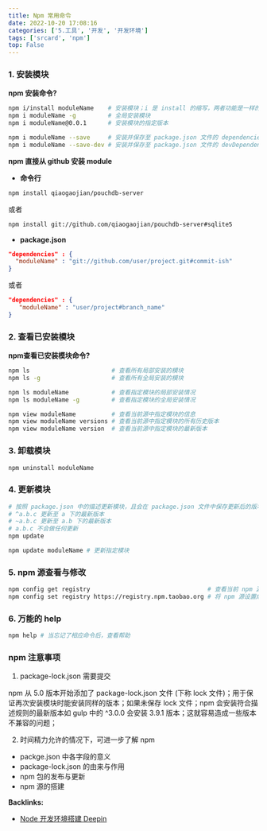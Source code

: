 ```yaml
---
title: Npm 常用命令
date: 2022-10-20 17:08:16
categories: ['5.工具', '开发', '开发环境']
tags: ['srcard', 'npm']
top: False
---
```


  
  
### 1.  安装模块

**npm 安装命令?**
  
```sh
npm i/install moduleName    # 安装模块；i 是 install 的缩写，两者功能是一样的
npm i moduleName -g         # 全局安装模块
npm i moduleName@0.0.1      # 安装模块的指定版本

npm i moduleName --save     # 安装并保存至 package.json 文件的 dependencies 中
npm i moduleName --save-dev # 安装并保存至 package.json 文件的 devDependencies 中
```
<!--SR:!2022-12-25,126,252-->

**npm 直接从 github 安装 module**  
  
- **命令行**  
```sh
npm install qiaogaojian/pouchdb-server  
```
或者  
```sh
npm install git://github.com/qiaogaojian/pouchdb-server#sqlite5  
```
- **package.json**  
```json
"dependencies" : {  
  "moduleName" : "git://github.com/user/project.git#commit-ish"  
}  
```
或者  
```json
"dependencies" : {  
   "moduleName" : "user/project#branch_name"  
}  
```
<!--SR:!2022-10-20,22,252-->
  
  
### 2.  查看已安装模块

**npm查看已安装模块命令?**
  
```sh
npm ls                       # 查看所有局部安装的模块
npm ls -g                    # 查看所有全局安装的模块

npm ls moduleName            # 查看指定模块的局部安装情况
npm ls moduleName -g         # 查看指定模块的全局安装情况

npm view moduleName          # 查看当前源中指定模块的信息
npm view moduleName versions # 查看当前源中指定模块的所有历史版本
npm view moduleName version  # 查看当前源中指定模块的最新版本
```
<!--SR:!2023-03-02,168,252-->
  
  
### 3.  卸载模块

  
```sh
npm uninstall moduleName
```
<!--SR:!2023-02-03,150,252-->
  
  
### 4.  更新模块

```sh
# 按照 package.json 中的描述更新模块，且会在 package.json 文件中保存更新后的版本描述；
# ^a.b.c 更新至 a 下的最新版本
# ~a.b.c 更新至 a.b 下的最新版本
# a.b.c 不会做任何更新
npm update 

npm update moduleName # 更新指定模块
```
  
  
### 5.  npm 源查看与修改

```sh
npm config get registry                                 # 查看当前 npm 源地址
npm config set registry https://registry.npm.taobao.org # 将 npm 源设置成相应的地址
```
  
  
### 6.  万能的 help

```sh
npm help # 当忘记了相应命令后，查看帮助
```
  
  
### npm 注意事项

1. package-lock.json 需要提交
  
npm 从 5.0 版本开始添加了 package-lock.json 文件 (下称 lock 文件)；用于保证再次安装模块时能安装同样的版本；如果未保存 lock 文件；npm 会安装符合描述规则的最新版本如 gulp 中的 ^3.0.0 会安装 3.9.1 版本；这就容易造成一些版本不兼容的问题；
<!--SR:!2022-11-25,108,252-->

2. 时间精力允许的情况下，可进一步了解 npm
- packge.json 中各字段的意义
- package-lock.json 的由来与作用 
- npm 包的发布与更新 
- npm 源的搭建


**Backlinks:**

- [Node 开发环境搭建 Deepin](../7962ceea5a61f0bcef11f8d9abf63940e874942b)